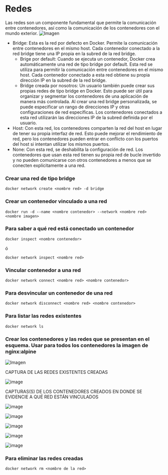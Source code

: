 # Redes
Las redes son un componente fundamental que permite la comunicación entre contenedores, así como la comunicación de los contenedores con el mundo exterior. 
![Imagen](imagenes/redes.PNG)
- Bridge: Esta es la red por defecto en Docker. Permite la comunicación entre contenedores en el mismo host. Cada contenedor conectado a la red bridge tiene una IP propia en la subred de la red bridge.
    -  Brige por default: Cuando se ejecuta un contenedor, Docker crea automáticamente una red de tipo bridge por default. Esta red se utiliza para permitir la comunicación entre contenedores en el mismo host. Cada contenedor conectado a esta red obtiene su propia dirección IP en la subred de la red bridge.
    - Bridge creada por nosotros: Un usuario también puede crear sus propias redes de tipo bridge en Docker. Esto puede ser útil para organizar y segmentar los contenedores de una aplicación de manera más controlada. Al crear una red bridge personalizada, se puede especificar un rango de direcciones IP y otras configuraciones de red específicas. Los contenedores conectados a esta red utilizarán las direcciones IP de la subred definida por el usuario.
- Host: Con esta red, los contenedores comparten la red del host en lugar de tener su propia interfaz de red. Esto puede mejorar el rendimiento de red, pero los contenedores pueden entrar en conflicto con los puertos del host si intentan utilizar los mismos puertos.
- None: Con esta red, se deshabilita la configuración de red. Los contenedores que usan esta red tienen su propia red de bucle invertido y no pueden comunicarse con otros contenedores a menos que se conecten explícitamente a una red.

### Crear una red de tipo bridge

```
docker network create <nombre red> -d bridge
```

### Crear un contenedor vinculado a una red

```
docker run -d --name <nombre contenedor> --network <nombre red> <nombre imagen>
```

### Para saber a qué red está conectado un contenedor

```
docker inspect <nombre contenedor>
```
ó
```
docker network inspect <nombre red> 
```

### Vincular contenedor a una red
```
docker network connect <nombre red> <nombre contenedor>
```

### Para desvincular un contenedor de una red
```
docker network disconnect <nombre red> <nombre contenedor>
```

### Para listar las redes existentes
```
docker network ls
```

### Crear los contenedores y las redes que se presentan en el esquema. Usar para todos los contenedores la imagen de nginx:alpine

![Imagen](imagenes/esquema-ejercicio-redes.PNG)

CAPTURA DE LAS REDES EXISTENTES CREADAS

![image](https://github.com/DonobanR/2024A-ISWD633-Practica2/assets/135273301/265a798a-c13b-47ba-b2a9-3cfe5af8ce75)


CAPTURAS(S) DE LOS CONTENEDORES CREADOS EN DONDE SE EVIDENCIE A QUÉ RED ESTÁN VINCULADOS

![image](https://github.com/DonobanR/2024A-ISWD633-Practica2/assets/135273301/7d39ec3e-d6b8-4884-a23c-a9514abeb637)

![image](https://github.com/DonobanR/2024A-ISWD633-Practica2/assets/135273301/562bb7b6-7b5e-4081-9e46-86f46cfbae51)

![image](https://github.com/DonobanR/2024A-ISWD633-Practica2/assets/135273301/511d95f7-6454-4397-b959-e0077a96f27d)

![image](https://github.com/DonobanR/2024A-ISWD633-Practica2/assets/135273301/2cfac602-070c-411e-a7d0-dbdfed09553b)

![image](https://github.com/DonobanR/2024A-ISWD633-Practica2/assets/135273301/eff8a4d6-2c99-43b2-ba3a-4c0e3b4bdf81)



### Para eliminar las redes creadas
```
docker network rm <nombre de la red>
```

